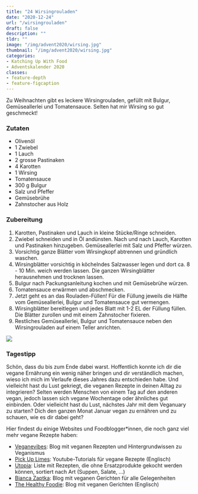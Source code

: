 ```yaml
---
title: "24 Wirsingrouladen"
date: "2020-12-24"
url: "/wirsingrouladen"
draft: false
description: ""
tldr: ""
image: "/img/advent2020/wirsing.jpg"
thumbnail: "/img/advent2020/wirsing.jpg"
categories:
- Katching Up With Food
- Adventskalender 2020
classes: 
- feature-depth
- feature-figcaption
---
```

Zu Weihnachten gibt es leckere Wirsingrouladen, gefüllt mit Bulgur, Gemüseallerlei und Tomatensauce. Selten hat mir Wirsing so gut geschmeckt!

<!--more-->

### Zutaten

- Olivenöl
- 1 Zwiebel
- 1 Lauch
- 2 grosse Pastinaken
- 4 Karotten
- 1 Wirsing
- Tomatensauce
- 300 g Bulgur
- Salz und Pfeffer
- Gemüsebrühe
- Zahnstocher aus Holz


### Zubereitung

1. Karotten, Pastinaken und Lauch in kleine Stücke/Ringe schneiden.
2. Zwiebel schneiden und in Öl andünsten. Nach und nach Lauch, Karotten und Pastinaken hinzugeben. Gemüseallerlei mit Salz und Pfeffer würzen.
3. Vorsichtig ganze Blätter vom Wirsingkopf abtrennen und gründlich waschen.
4. Wirsingblätter vorsichtig in köchelndes Salzwasser legen und dort ca. 8 - 10 Min. weich werden lassen. Die ganzen Wirsingblätter herausnehmen und trocknen lassen.
5. Bulgur nach Packungsanleitung kochen und mit Gemüsebrühe würzen.
6. Tomatensauce erwärmen und abschmecken.
7. Jetzt geht es an das Rouladen-Füllen! Für die Füllung jeweils die Hälfte vom Gemüseallerlei, Bulgur und  Tomatensauce gut vermengen.
8. Wirsingblätter bereitlegen und jedes Blatt mit 1-2 EL der Füllung füllen. Die Blätter zurollen und mit einem Zahnstocher fixieren. 
9. Restliches Gemüseallerlei, Bulgur und Tomatensauce neben den Wirsingrouladen auf einem Teller anrichten.

![](/img/advent2020/wirsing.jpg)

### Tagestipp

Schön, dass du bis zum Ende dabei warst. Hoffentlich konnte ich dir die vegane Ernährung ein wenig näher bringen und dir verständlich machen, wieso ich mich im Verlaufe dieses Jahres dazu entschieden habe. Und vielleicht hast du Lust gekriegt, die veganen Rezepte in deinen Alltag zu integrieren? Selten werden Menschen von einem Tag auf den anderen vegan, jedoch lassen sich vegane Wochentage oder ähnliches gut einbinden. Oder vielleicht hast du Lust, nächstes Jahr mit dem Veganuary zu starten? Dich den ganzen Monat Januar vegan zu ernähren und zu schauen, wie es dir dabei geht?

Hier findest du einige Websites und Foodblogger\*innen, die noch ganz viel mehr vegane Rezepte haben:

- [Veganevibes](https://www.veganevibes.de): Blog mit veganen Rezepten und Hintergrundwissen zu Veganismus
- [Pick Up Limes](https://www.youtube.com/channel/UCq2E1mIwUKMWzCA4liA_XGQ): Youtube-Tutorials für vegane Rezepte (Englisch)
- [Utopia](https://utopia.de/ratgeber/vegan-kochen-ohne-ersatzprodukte-ganz-einfach-mit-diesen-rezepten/): Liste mit Rezepten, die ohne Ersatzprodukte gekocht werden können, sortiert nach Art (Suppen, Salate, ...)
- [Bianca Zaptka](https://biancazapatka.com/de/): Blog mit veganen Gerichten für alle Gelegenheiten
- [The Healthy Foodie](https://thehealthyfoodie.com): Blog mit veganen Gerichten (Englisch)